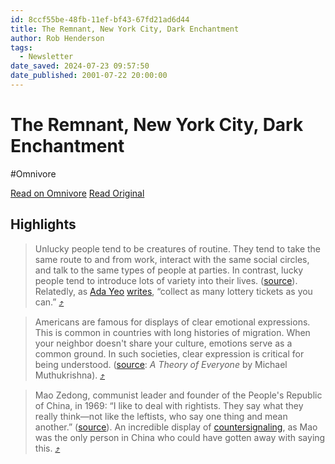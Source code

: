 ```yaml
---
id: 8ccf55be-48fb-11ef-bf43-67fd21ad6d44
title: The Remnant, New York City, Dark Enchantment
author: Rob Henderson
tags:
  - Newsletter
date_saved: 2024-07-23 09:57:50
date_published: 2001-07-22 20:00:00
---
```


# The Remnant, New York City, Dark Enchantment
#Omnivore

[Read on Omnivore](https://omnivore.app/me/the-remnant-new-york-city-dark-enchantment-190dfe25596)
[Read Original](https://www.robkhenderson.com/p/the-remnant-new-york-city-dark-enchantment)

## Highlights

> Unlucky people tend to be creatures of routine. They tend to take the same route to and from work, interact with the same social circles, and talk to the same types of people at parties. In contrast, lucky people tend to introduce lots of variety into their lives. ([source](https://substack.com/redirect/35f1ed9d-a871-45e0-b5b5-d6d3bd8dd51e?j=eyJ1IjoiMmRhb2g5In0.wNQVXQHZPXVUS1Y9mudnycQLeZdn6NlNz8QmOlkqvQQ)). Relatedly, as [Ada Yeo](https://open.substack.com/users/74564383-ada-yeo?utm%5Fsource=mentions) [writes](https://substack.com/redirect/b136b710-6ca5-4dad-b6f4-98d5b733443b?j=eyJ1IjoiMmRhb2g5In0.wNQVXQHZPXVUS1Y9mudnycQLeZdn6NlNz8QmOlkqvQQ), “collect as many lottery tickets as you can.” [⤴️](https://omnivore.app/me/the-remnant-new-york-city-dark-enchantment-190dfe25596#6c93a209-c4e7-4a85-bd4b-04b4e9d93a3b) 

> Americans are famous for displays of clear emotional expressions. This is common in countries with long histories of migration. When your neighbor doesn't share your culture, emotions serve as a common ground. In such societies, clear expression is critical for being understood. ([source](https://substack.com/redirect/74fe035c-2e0f-4108-81c8-07f64e5a66a9?j=eyJ1IjoiMmRhb2g5In0.wNQVXQHZPXVUS1Y9mudnycQLeZdn6NlNz8QmOlkqvQQ): _A Theory of Everyone_ by Michael Muthukrishna). [⤴️](https://omnivore.app/me/the-remnant-new-york-city-dark-enchantment-190dfe25596#c0035a00-5ba7-4d42-9308-59a8e90a0a24) 

> Mao Zedong, communist leader and founder of the People's Republic of China, in 1969: “I like to deal with rightists. They say what they really think—not like the leftists, who say one thing and mean another.” ([source](https://substack.com/redirect/2bad4a53-f378-4c7c-9078-12d20073bca8?j=eyJ1IjoiMmRhb2g5In0.wNQVXQHZPXVUS1Y9mudnycQLeZdn6NlNz8QmOlkqvQQ)). An incredible display of [countersignaling](https://substack.com/redirect/3d3e6c4d-2ab2-4d80-b495-8cd544eb282c?j=eyJ1IjoiMmRhb2g5In0.wNQVXQHZPXVUS1Y9mudnycQLeZdn6NlNz8QmOlkqvQQ), as Mao was the only person in China who could have gotten away with saying this. [⤴️](https://omnivore.app/me/the-remnant-new-york-city-dark-enchantment-190dfe25596#be620407-f703-45c1-9dd3-47b9c7d0fc4c) 

